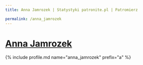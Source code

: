 ```yaml
---
title: Anna Jamrozek | Statystyki patronite.pl | Patromierz

permalink: /anna_jamrozek
---
```


# [Anna Jamrozek](https://patronite.pl/anna_jamrozek)

{% include profile.md name="anna_jamrozek" prefix="a" %}
